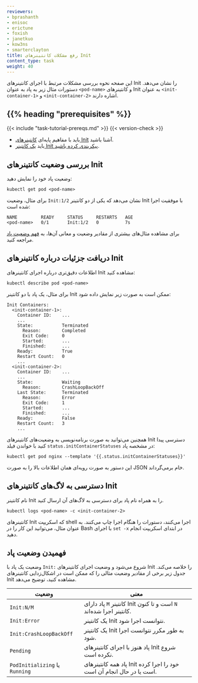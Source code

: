 ```yaml
---
reviewers:
- bprashanth
- enisoc
- erictune
- foxish
- janetkuo
- kow3ns
- smarterclayton
title: رفع مشکلات کانتینرهای Init
content_type: task
weight: 40
---
```


<!-- overview -->

این صفحه نحوه بررسی مشکلات مرتبط با اجرای کانتینرهای Init را نشان می‌دهد. دستورات مثال زیر به پاد به عنوان `<pod-name>` و کانتینرهای Init به عنوان `<init-container-1>` و `<init-container-2>` اشاره دارند.

## {{% heading "prerequisites" %}}

{{< include "task-tutorial-prereqs.md" >}} {{< version-check >}}

* باید با مفاهیم پایه‌ای [کانتینرهای Init](/docs/concepts/workloads/pods/init-containers/) آشنا باشید.
* باید [یک کانتینر Init پیکربندی کرده باشید](/docs/tasks/configure-pod-container/configure-pod-initialization/#create-a-pod-that-has-an-init-container).

<!-- steps -->

## بررسی وضعیت کانتینرهای Init

وضعیت پاد خود را نمایش دهید:

```shell
kubectl get pod <pod-name>
```

برای مثال، وضعیت `Init:1/2` نشان می‌دهد که یکی از دو کانتینر Init با موفقیت اجرا شده است:

```
NAME         READY     STATUS     RESTARTS   AGE
<pod-name>   0/1       Init:1/2   0          7s
```

برای مشاهده مثال‌های بیشتری از مقادیر وضعیت و معانی آن‌ها، به [فهم وضعیت پاد](#understanding-pod-status) مراجعه کنید.

## دریافت جزئیات درباره کانتینرهای Init

اطلاعات دقیق‌تری درباره اجرای کانتینرهای Init مشاهده کنید:

```shell
kubectl describe pod <pod-name>
```

برای مثال، یک پاد با دو کانتینر Init ممکن است به صورت زیر نمایش داده شود:

```
Init Containers:
  <init-container-1>:
    Container ID:    ...
    ...
    State:           Terminated
      Reason:        Completed
      Exit Code:     0
      Started:       ...
      Finished:      ...
    Ready:           True
    Restart Count:   0
    ...
  <init-container-2>:
    Container ID:    ...
    ...
    State:           Waiting
      Reason:        CrashLoopBackOff
    Last State:      Terminated
      Reason:        Error
      Exit Code:     1
      Started:       ...
      Finished:      ...
    Ready:           False
    Restart Count:   3
    ...
```

همچنین می‌توانید به صورت برنامه‌نویسی به وضعیت‌های کانتینرهای Init دسترسی پیدا کنید با خواندن فیلد `status.initContainerStatuses` در مشخصه پاد:

```shell
kubectl get pod nginx --template '{{.status.initContainerStatuses}}'
```

این دستور به صورت رویه‌ای همان اطلاعات بالا را به صورت JSON خام برمی‌گرداند.

## دسترسی به لاگ‌های کانتینرهای Init

نام کانتینر Init را به همراه نام پاد برای دسترسی به لاگ‌های آن ارسال کنید.

```shell
kubectl logs <pod-name> -c <init-container-2>
```

کانتینرهای Init که اسکریپت shell اجرا می‌کنند، دستورات را هنگام اجرا چاپ می‌کنند. به عنوان مثال، می‌توانید این کار را در Bash با اجرای `set -x` در ابتدای اسکریپت انجام دهید.

<!-- discussion -->

## فهمیدن وضعیت پاد

وضعیت یک پاد با `Init:` شروع می‌شود و وضعیت اجرای کانتینرهای Init را خلاصه می‌کند. جدول زیر برخی از مقادیر وضعیت مثالی را که ممکن است در اشکال‌زدایی کانتینرهای Init مشاهده کنید، توضیح می‌دهد.

وضعیت | معنی
------ | -------
`Init:N/M` | پاد دارای `M` کانتینر Init است و تا کنون `N` کانتینر اجرا شده‌اند.
`Init:Error` | یک کانتینر Init نتوانست اجرا شود.
`Init:CrashLoopBackOff` | یک کانتینر Init به طور مکرر نتوانست اجرا شود.
`Pending` | پاد هنوز با اجرای کانتینرهای Init شروع نکرده است.
`PodInitializing` یا `Running` | پاد همه کانتینرهای Init خود را اجرا کرده است یا در حال انجام آن است.
